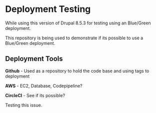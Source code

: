 # Deployment Testing

While using this version of Drupal 8.5.3 for testing using an Blue/Green deployment.

 This repository is being used to demonstrate if its possible to use a Blue/Green deployment.

## Deployment Tools 

**Github** - Used as a repository to hold the code base and using tags to deployment

**AWS** - EC2, Database, Codepipeline?

**CircleCI** - See if its possible? 

Testing this issue.

   

